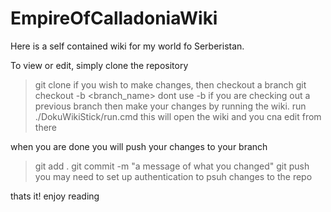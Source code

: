 # EmpireOfCalladoniaWiki

Here is a self contained wiki for my world fo Serberistan. 

To view or edit, simply clone the repository
> git clone <url>
if you wish to make changes, then checkout a branch
> git checkout -b <branch_name>
     dont use -b if you are checking out a previous branch
then make your changes by running the wiki.
> run ./DokuWikiStick/run.cmd
this will open the wiki and you cna edit from there

when you are done you will push your changes to your branch
> git add .
> git commit -m "a message of what you changed"
> git push
    you may need to set up authentication to psuh changes to the repo

thats it! enjoy reading
